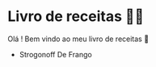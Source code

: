 # Livro de receitas :man_cook:

Olá ! Bem vindo ao meu livro de receitas :wave:

- Strogonoff De Frango

